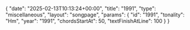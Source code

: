 {
    "date": "2025-02-13T10:13:24+00:00",
    "title": "1991",
    "type": "miscellaneous",
    "layout": "songpage",
    "params": {
        "id": "1991",
        "tonality": "Hm",
        "year": "1991",
        "chordsStartAt": 50,
        "textFinishAtLine": 100
    }
}